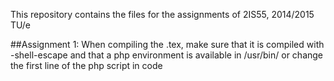 This repository contains the files for the assignments of 2IS55, 2014/2015 TU/e

##Assignment 1: 
When compiling the .tex, make sure that it is compiled with -shell-escape and that a php environment is available in /usr/bin/ or change the first line of the php script in code
